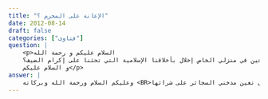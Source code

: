 ```yaml
---
title: "الإعانة على المحرم ؟"
date: 2012-08-14
draft: false
categories: ["فتاوى"]
question: |
    <p>السلام عليكم و رحمة الله
    ما حكم إعانة مدخني السجائر بشراء السجائر لهم, و هل يدخل هذا في باب العقوق إذا رفض الابن شراء السجائر لوالده, و هل منع الضيوف من التدخين في منزلي الخاص إخلال بأخلاقنا الإسلامية التي تحثنا على إكرام الضيف؟
    و السلام عليكم</p>
answer: |
    وعليكم السلام ورحمة الله وبركاته <BR>التدخين محرم وقد أفتى بذلك أكثر العلماء ، وأدلة تحريمه كثيرة ليس هذا محل ذكرها ، وعليه فالإعانة عليه لا تجوز لأن الإعانة على المحرم حرام ولأنه من باب التعاون على الإثم والعدوان قال تعالى : (( وَتَعَاوَنُواْ عَلَى الْبرِّ وَالتَّقْوَى وَلاَ تَعَاوَنُواْ عَلَى الإِثْمِ وَالْعُدْوَانِ وَاتَّقُواْ اللَّهَ إِنَّ اللَّهَ شَدِيدُ الْعِقَابِ)) ، والوسائل لها أحكام المقاصد ، فلا يجوز لك حفظك الله تعالى أن تعين مدخني السجائر على شرائها . <BR> ولا يعد من العقوق إذا رفض الإبن شراء السجائر لوالده لأنه لا طاعة لمخلوق في معصية الخالق وينبغي للإبن أن ينصح والده باللطف والحكمة والموعظة الحسنة في ترك التدخين وأن عدم شرائه له من باب حبه له وخوفه عليه ومن باب عدم معصية الله تعالى . <BR> وأما منع الضيوف عن التدخين في بيتك فهو أمر واجب عليك لأنه من باب إنكار المنكر لكن بالحكمة . <BR>والله أعلم .
---
```


